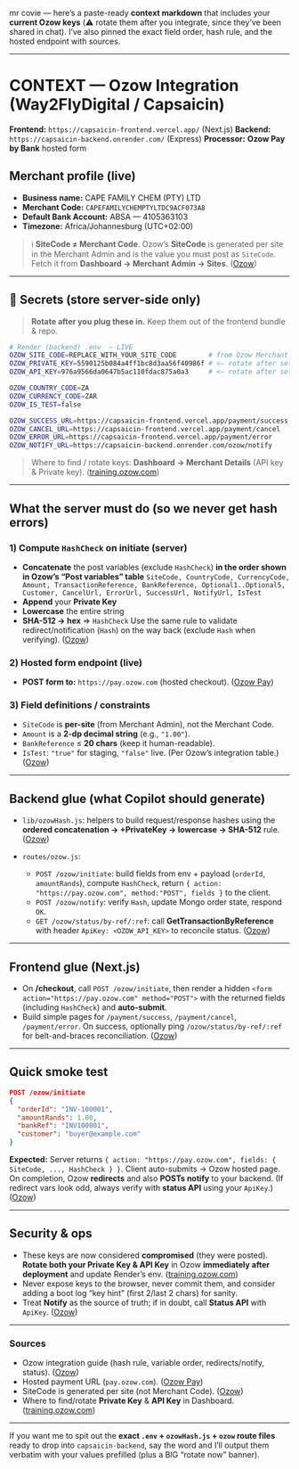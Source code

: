 mr covie — here’s a paste-ready **context markdown** that includes your **current Ozow keys** (⚠️ rotate them after you integrate, since they’ve been shared in chat). I’ve also pinned the exact field order, hash rule, and the hosted endpoint with sources.

---

# CONTEXT — Ozow Integration (Way2FlyDigital / Capsaicin)

**Frontend:** `https://capsaicin-frontend.vercel.app/` (Next.js)
**Backend:** `https://capsaicin-backend.onrender.com/` (Express)
**Processor:** **Ozow Pay by Bank** hosted form

## Merchant profile (live)

* **Business name:** CAPE FAMILY CHEM (PTY) LTD
* **Merchant Code:** `CAPEFAMILYCHEMPTYLTDC9ACF073A8`
* **Default Bank Account:** ABSA — 4105363103
* **Timezone:** Africa/Johannesburg (UTC+02:00)

> ℹ️ **SiteCode ≠ Merchant Code**. Ozow’s **SiteCode** is generated per site in the Merchant Admin and is the value you must post as `SiteCode`. Fetch it from **Dashboard → Merchant Admin → Sites**. ([Ozow][1])

---

## 🔐 Secrets (store server-side only)

> **Rotate after you plug these in.** Keep them out of the frontend bundle & repo.

```bash
# Render (backend) .env  — LIVE
OZOW_SITE_CODE=REPLACE_WITH_YOUR_SITE_CODE        # from Ozow Merchant Admin (not the Merchant Code)
OZOW_PRIVATE_KEY=5590125b084a4ff1bc8d3aa56f40986f # <— rotate after setup
OZOW_API_KEY=976a9566da0647b5ac110fdac875a0a3     # <— rotate after setup

OZOW_COUNTRY_CODE=ZA
OZOW_CURRENCY_CODE=ZAR
OZOW_IS_TEST=false

OZOW_SUCCESS_URL=https://capsaicin-frontend.vercel.app/payment/success
OZOW_CANCEL_URL=https://capsaicin-frontend.vercel.app/payment/cancel
OZOW_ERROR_URL=https://capsaicin-frontend.vercel.app/payment/error
OZOW_NOTIFY_URL=https://capsaicin-backend.onrender.com/ozow/notify
```

> Where to find / rotate keys: **Dashboard → Merchant Details** (API key & Private key). ([training.ozow.com][2])

---

## What the server must do (so we never get hash errors)

### 1) Compute `HashCheck` on initiate (server)

* **Concatenate** the post variables (exclude `HashCheck`) **in the order shown in Ozow’s “Post variables” table**
  `SiteCode, CountryCode, CurrencyCode, Amount, TransactionReference, BankReference, Optional1..Optional5, Customer, CancelUrl, ErrorUrl, SuccessUrl, NotifyUrl, IsTest`
* **Append** your **Private Key**
* **Lowercase** the entire string
* **SHA-512 → hex** ⇒ `HashCheck`
  Use the same rule to validate redirect/notification (`Hash`) on the way back (exclude `Hash` when verifying). ([Ozow][1])

### 2) Hosted form endpoint (live)

* **POST form to:** `https://pay.ozow.com` (hosted checkout). ([Ozow Pay][3])

### 3) Field definitions / constraints

* `SiteCode` is **per-site** (from Merchant Admin), not the Merchant Code.
* `Amount` is a **2-dp decimal string** (e.g., `"1.00"`).
* `BankReference` ≤ **20 chars** (keep it human-readable).
* `IsTest`: `"true"` for staging, `"false"` live.
  (Per Ozow’s integration table.) ([Ozow][1])

---

## Backend glue (what Copilot should generate)

* `lib/ozowHash.js`: helpers to build request/response hashes using the **ordered concatenation → +PrivateKey → lowercase → SHA-512** rule. ([Ozow][1])
* `routes/ozow.js`:

  * `POST /ozow/initiate`: build fields from env + payload (`orderId`, `amountRands`), compute `HashCheck`, return `{ action: "https://pay.ozow.com", method:"POST", fields }` to the client.
  * `POST /ozow/notify`: verify `Hash`, update Mongo order state, respond `OK`.
  * `GET /ozow/status/by-ref/:ref`: call **GetTransactionByReference** with header `ApiKey: <OZOW_API_KEY>` to reconcile status. ([Ozow][1])

---

## Frontend glue (Next.js)

* On **/checkout**, call `POST /ozow/initiate`, then render a hidden `<form action="https://pay.ozow.com" method="POST">` with the returned fields (including `HashCheck`) and **auto-submit**.
* Build simple pages for `/payment/success`, `/payment/cancel`, `/payment/error`. On success, optionally ping `/ozow/status/by-ref/:ref` for belt-and-braces reconciliation. ([Ozow][1])

---

## Quick smoke test

```json
POST /ozow/initiate
{
  "orderId": "INV-100001",
  "amountRands": 1.00,
  "bankRef": "INV100001",
  "customer": "buyer@example.com"
}
```

**Expected:** Server returns `{ action: "https://pay.ozow.com", fields: { SiteCode, ..., HashCheck } }`. Client auto-submits → Ozow hosted page. On completion, Ozow **redirects** and also **POSTs notify** to your backend. (If redirect vars look odd, always verify with **status API** using your `ApiKey`.) ([Ozow][1])

---

## Security & ops

* These keys are now considered **compromised** (they were posted). **Rotate both your Private Key & API Key** in Ozow **immediately after deployment** and update Render’s env. ([training.ozow.com][2])
* Never expose keys to the browser, never commit them, and consider adding a boot log “key hint” (first 2/last 2 chars) for sanity.
* Treat **Notify** as the source of truth; if in doubt, call **Status API** with `ApiKey`. ([Ozow][1])

---

### Sources

* Ozow integration guide (hash rule, variable order, redirects/notify, status). ([Ozow][1])
* Hosted payment URL (`pay.ozow.com`). ([Ozow Pay][3])
* SiteCode is generated per site (not Merchant Code). ([Ozow][1])
* Where to find/rotate **Private Key** & **API Key** in Dashboard. ([training.ozow.com][2])

---

If you want me to spit out the **exact `.env` + `ozowHash.js` + `ozow` route files** ready to drop into `capsaicin-backend`, say the word and I’ll output them verbatim with your values prefilled (plus a BIG “rotate now” banner).

[1]: https://ozow.com/integrations?utm_source=chatgpt.com "Payment Gateway Integration | Fast & Secure Solutions"
[2]: https://training.ozow.com/question/where-can-i-find-my-api-key-and-private-key/?utm_source=chatgpt.com "Where can I find my API key and private key?"
[3]: https://pay.ozow.com/?utm_source=chatgpt.com "Ozow Secure EFT Payments by Bank"
